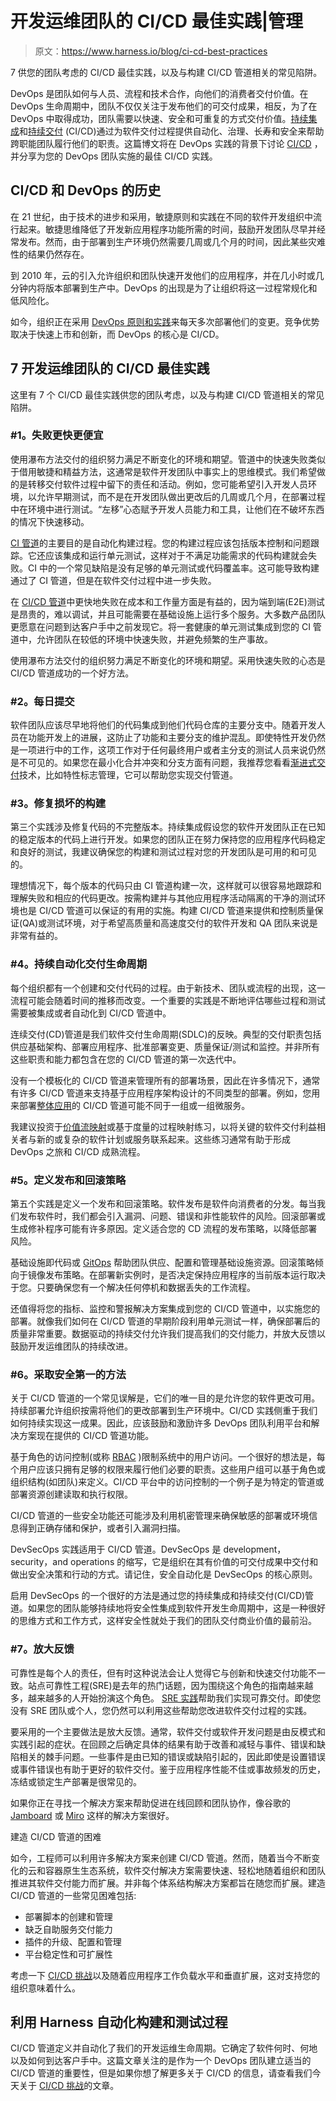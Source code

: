 # 开发运维团队的 CI/CD 最佳实践|管理

> 原文：<https://www.harness.io/blog/ci-cd-best-practices>

7 供您的团队考虑的 CI/CD 最佳实践，以及与构建 CI/CD 管道相关的常见陷阱。

DevOps 是团队如何与人员、流程和技术合作，向他们的消费者交付价值。在 DevOps 生命周期中，团队不仅仅关注于发布他们的可交付成果，相反，为了在 DevOps 中取得成功，团队需要以快速、安全和可重复的方式交付价值。[持续集成](https://harness.io/blog/what-is-continuous-integration/)和[持续交付](https://harness.io/blog/what-is-continuous-delivery/) (CI/CD)通过为软件交付过程提供自动化、治理、长寿和安全来帮助跨职能团队履行他们的职责。这篇博文将在 DevOps 实践的背景下讨论 [CI/CD](https://harness.io/blog/what-is-ci-cd/) ，并分享为您的 DevOps 团队实施的最佳 CI/CD 实践。

## CI/CD 和 DevOps 的历史

在 21 世纪，由于技术的进步和采用，敏捷原则和实践在不同的软件开发组织中流行起来。敏捷思维降低了开发新应用程序功能所需的时间，鼓励开发团队尽早并经常发布。然而，由于部署到生产环境仍然需要几周或几个月的时间，因此某些灾难性的结果仍然存在。

到 2010 年，云的引入允许组织和团队快速开发他们的应用程序，并在几小时或几分钟内将版本部署到生产中。DevOps 的出现是为了让组织将这一过程常规化和低风险化。

如今，组织正在采用 [DevOps 原则和实践](https://harness.io/blog/ci-cd-best-practices/)来每天多次部署他们的变更。竞争优势取决于快速上市和创新，而 DevOps 的核心是 CI/CD。

## 7 开发运维团队的 CI/CD 最佳实践

这里有 7 个 CI/CD 最佳实践供您的团队考虑，以及与构建 CI/CD 管道相关的常见陷阱。

### **#1。失败更快更便宜**

使用瀑布方法交付的组织努力满足不断变化的环境和期望。管道中的快速失败类似于借用敏捷和精益方法，这通常是软件开发团队中事实上的思维模式。我们希望做的是转移交付软件过程中留下的责任和活动。例如，您可能希望引入开发人员环境，以允许早期测试，而不是在开发团队做出更改后的几周或几个月，在部署过程中在环境中进行测试。“左移”心态赋予开发人员能力和工具，让他们在不破坏东西的情况下快速移动。

[CI 管道](https://harness.io/blog/what-is-continuous-integration/)的主要目的是自动化构建过程。您的构建过程应该包括版本控制和问题跟踪。它还应该集成和运行单元测试，这样对于不满足功能需求的代码构建就会失败。CI 中的一个常见缺陷是没有足够的单元测试或代码覆盖率。这可能导致构建通过了 CI 管道，但是在软件交付过程中进一步失败。

在 [CI/CD 管道](https://harness.io/blog/ci-cd-pipeline/)中更快地失败在成本和工作量方面是有益的，因为端到端(E2E)测试是昂贵的，难以调试，并且可能需要在基础设施上运行多个服务。大多数产品团队更愿意在问题到达客户手中之前发现它。将一套健康的单元测试集成到您的 CI 管道中，允许团队在较低的环境中快速失败，并避免频繁的生产事故。

使用瀑布方法交付的组织努力满足不断变化的环境和期望。采用快速失败的心态是 CI/CD 管道成功的一个好方法。

### **#2。每日提交**

软件团队应该尽早地将他们的代码集成到他们代码仓库的主要分支中。随着开发人员在功能开发上的进展，这防止了功能和主要分支的维护混乱。即使特性开发仍然是一项进行中的工作，这项工作对于任何最终用户或者主分支的测试人员来说仍然是不可见的。如果您在最小化合并冲突和分支方面有问题，我推荐您看看[渐进式交付](https://harness.io/blog/progressive-delivery/)技术，比如特性标志管理，它可以帮助您实现交付管道。

### **#3。修复损坏的构建**

第三个实践涉及修复代码的不完整版本。持续集成假设您的软件开发团队正在已知的稳定版本的代码上进行开发。如果您的团队正在努力保持您的应用程序代码稳定和良好的测试，我建议确保您的构建和测试过程对您的开发团队是可用的和可见的。

理想情况下，每个版本的代码只由 CI 管道构建一次，这样就可以很容易地跟踪和理解失败和相应的代码更改。按需构建并与其他应用程序活动隔离的干净的测试环境也是 CI/CD 管道可以保证的有用的实施。构建 CI/CD 管道来提供和控制质量保证(QA)或测试环境，对于希望高质量和高速度交付的软件开发和 QA 团队来说是非常有益的。

### **#4。持续自动化交付生命周期**

每个组织都有一个创建和交付代码的过程。由于新技术、团队或流程的出现，这一流程可能会随着时间的推移而改变。一个重要的实践是不断地评估哪些过程和测试需要被集成或者自动化到 CI/CD 管道中。

连续交付(CD)管道是我们软件交付生命周期(SDLC)的反映。典型的交付职责包括供应基础架构、部署应用程序、批准部署变更、质量保证/测试和监控。并非所有这些职责和能力都包含在您的 CI/CD 管道的第一次迭代中。

没有一个模板化的 CI/CD 管道来管理所有的部署场景，因此在许多情况下，通常有许多 CI/CD 管道来支持基于应用程序架构设计的不同类型的部署。例如，您用来部署[整体应用](https://en.wikipedia.org/wiki/Monolithic_application)的 CI/CD 管道可能不同于一组或一组微服务。

我建议投资于[价值流映射](https://harness.io/blog/value-stream-mapping-guide/)或基于度量的过程映射练习，以将关键的软件交付利益相关者与新的或复杂的软件计划或服务联系起来。这些练习通常有助于形成 DevOps 之旅和 CI/CD 成熟流程。

### **#5。定义发布和回滚策略**

第五个实践是定义一个发布和回滚策略。软件发布是软件向消费者的分发。每当我们发布软件时，我们都会引入漏洞、问题、错误和非性能软件的风险。回滚部署或生成修补程序可能有许多原因。定义适合您的 CD 流程的发布策略，以降低部署风险。

基础设施即代码或 [GitOps](https://harness.io/blog/what-is-gitops/) 帮助团队供应、配置和管理基础设施资源。回滚策略倾向于镜像发布策略。在部署新实例时，是否决定保持应用程序的当前版本运行取决于您。只要确保您有一个解决任何停机和数据丢失的工作流程。

还值得将您的指标、监控和警报解决方案集成到您的 CI/CD 管道中，以实施您的部署。就像我们如何在 CI/CD 管道的早期阶段利用单元测试一样，确保部署后的质量非常重要。数据驱动的持续交付允许我们提高我们的交付能力，并放大反馈以鼓励开发运维团队的持续改进。

### **#6。采取安全第一的方法**

关于 CI/CD 管道的一个常见误解是，它们的唯一目的是允许您的软件更改可用。持续部署允许组织按需将他们的更改部署到生产环境中。CI/CD 实践侧重于我们如何持续实现这一成果。因此，应该鼓励和激励许多 DevOps 团队利用平台和解决方案现在提供的 CI/CD 管道功能。

基于角色的访问控制(或称 [RBAC](https://harness.io/blog/rbac/) )限制系统中的用户访问。一个很好的想法是，每个用户应该只拥有足够的权限来履行他们必要的职责。这些用户组可以基于角色或组织结构(如团队)来定义。CI/CD 平台中的访问控制的一个例子是为特定的管道或部署资源创建读取和执行权限。

CI/CD 管道的一些安全功能还可能涉及利用机密管理来确保敏感的部署或环境信息得到正确存储和保护，或者引入漏洞扫描。

DevSecOps 实践适用于 CI/CD 管道。DevSecOps 是 development，security，and operations 的缩写，它是组织在其有价值的可交付成果中交付和做出安全决策和行动的方式。请记住，安全自动化是 DevSecOps 的核心原则。

启用 DevSecOps 的一个很好的方法是通过您的持续集成和持续交付(CI/CD)管道。如果您的团队能够持续地将安全性集成到软件开发生命周期中，这是一种很好的思维方式和工作方式，这样安全性就处于我们的团队交付商业价值的最前沿。

### **#7。放大反馈**

可靠性是每个人的责任，但有时这种说法会让人觉得它与创新和快速交付功能不一致。站点可靠性工程(SRE)是去年的热门话题，因为围绕这个角色的指南越来越多，越来越多的人开始扮演这个角色。 [SRE 实践](https://harness.io/blog/sre-vs-devops/)帮助我们实现可靠交付。即使您没有 SRE 团队或个人，您仍然可以利用这些帮助您改进软件交付过程的实践。

要采用的一个主要做法是放大反馈。通常，软件交付或软件开发问题是由反模式和实践引起的症状。在回顾之后确定具体的结果有助于改善和减轻与事件、错误和缺陷相关的棘手问题。一些事件是由已知的错误或缺陷引起的，因此即使是设置错误或事件错误也有助于更好的软件交付。鉴于应用程序性能不佳或事故频发的历史，冻结或锁定生产部署是很常见的。

如果你正在寻找一个解决方案来帮助促进在线回顾和团队协作，像谷歌的 [Jamboard](https://jamboard.google.com/) 或 [Miro](https://miro.com/) 这样的解决方案很好。

建造 CI/CD 管道的困难

如今，工程师可以利用许多解决方案来创建 CI/CD 管道。然而，随着当今不断变化的云和容器原生生态系统，软件交付解决方案需要快速、轻松地随着组织和团队推进其软件交付能力而扩展。并非每个体系结构解决方案都旨在随您而扩展。建造 CI/CD 管道的一些常见困难包括:

*   部署脚本的创建和管理
*   缺乏自助服务交付能力
*   插件的升级、配置和管理
*   平台稳定性和可扩展性

考虑一下 [CI/CD 挑战](https://harness.io/blog/ci-cd-challenges/)以及随着应用程序工作负载水平和垂直扩展，这对支持您的组织意味着什么。

## 利用 Harness 自动化构建和测试过程

CI/CD 管道定义并自动化了我们的开发运维生命周期。它确定了软件何时、何地以及如何到达客户手中。这篇文章关注的是作为一个 DevOps 团队建立适当的 CI/CD 管道的重要性，但是如果你想了解更多关于 CI/CD 的信息，请查看我们今天关于 [CI/CD 挑战](https://harness.io/blog/ci-cd-challenges/)的文章。